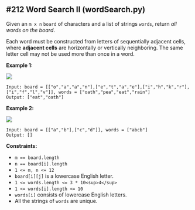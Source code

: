 ## #212 Word Search II (wordSearch.py) 
Given an `m x n` `board` of characters and a list of strings `words`, return _all words on the board_.

Each word must be constructed from letters of sequentially adjacent cells, where **adjacent cells** are horizontally or vertically neighboring. The same letter cell may not be used more than once in a word.

**Example 1:**

![](https://assets.leetcode.com/uploads/2020/11/07/search1.jpg)

```
Input: board = [["o","a","a","n"],["e","t","a","e"],["i","h","k","r"],["i","f","l","v"]], words = ["oath","pea","eat","rain"]
Output: ["eat","oath"]

```

**Example 2:**

![](https://assets.leetcode.com/uploads/2020/11/07/search2.jpg)

```
Input: board = [["a","b"],["c","d"]], words = ["abcb"]
Output: []

```

**Constraints:**

-   `m == board.length`
-   `n == board[i].length`
-   `1 <= m, n <= 12`
-   `board[i][j]` is a lowercase English letter.
-   `1 <= words.length <= 3 * 10<sup>4</sup>`
-   `1 <= words[i].length <= 10`
-   `words[i]` consists of lowercase English letters.
-   All the strings of `words` are unique.
